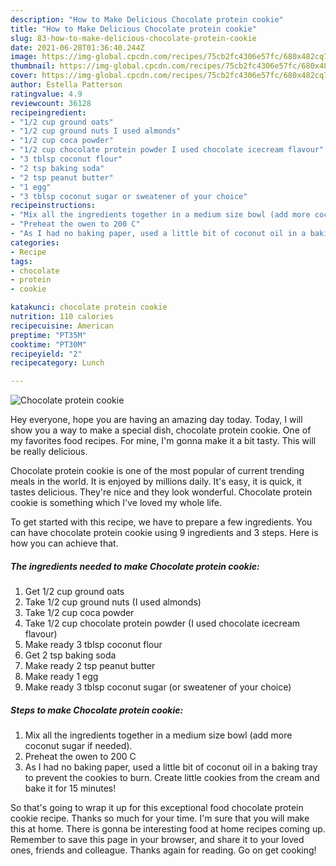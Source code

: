 ```yaml
---
description: "How to Make Delicious Chocolate protein cookie"
title: "How to Make Delicious Chocolate protein cookie"
slug: 83-how-to-make-delicious-chocolate-protein-cookie
date: 2021-06-28T01:36:40.244Z
image: https://img-global.cpcdn.com/recipes/75cb2fc4306e57fc/680x482cq70/chocolate-protein-cookie-recipe-main-photo.jpg
thumbnail: https://img-global.cpcdn.com/recipes/75cb2fc4306e57fc/680x482cq70/chocolate-protein-cookie-recipe-main-photo.jpg
cover: https://img-global.cpcdn.com/recipes/75cb2fc4306e57fc/680x482cq70/chocolate-protein-cookie-recipe-main-photo.jpg
author: Estella Patterson
ratingvalue: 4.9
reviewcount: 36128
recipeingredient:
- "1/2 cup ground oats"
- "1/2 cup ground nuts I used almonds"
- "1/2 cup coca powder"
- "1/2 cup chocolate protein powder I used chocolate icecream flavour"
- "3 tblsp coconut flour"
- "2 tsp baking soda"
- "2 tsp peanut butter"
- "1 egg"
- "3 tblsp coconut sugar or sweatener of your choice"
recipeinstructions:
- "Mix all the ingredients together in a medium size bowl (add more coconut sugar if needed)."
- "Preheat the owen to 200 C"
- "As I had no baking paper, used a little bit of coconut oil in a baking tray to prevent the cookies to burn. Create little cookies from the  cream and bake it for 15 minutes!"
categories:
- Recipe
tags:
- chocolate
- protein
- cookie

katakunci: chocolate protein cookie 
nutrition: 110 calories
recipecuisine: American
preptime: "PT35M"
cooktime: "PT30M"
recipeyield: "2"
recipecategory: Lunch

---
```



![Chocolate protein cookie](https://img-global.cpcdn.com/recipes/75cb2fc4306e57fc/680x482cq70/chocolate-protein-cookie-recipe-main-photo.jpg)

Hey everyone, hope you are having an amazing day today. Today, I will show you a way to make a special dish, chocolate protein cookie. One of my favorites food recipes. For mine, I'm gonna make it a bit tasty. This will be really delicious.



Chocolate protein cookie is one of the most popular of current trending meals in the world. It is enjoyed by millions daily. It's easy, it is quick, it tastes delicious. They're nice and they look wonderful. Chocolate protein cookie is something which I've loved my whole life.


To get started with this recipe, we have to prepare a few ingredients. You can have chocolate protein cookie using 9 ingredients and 3 steps. Here is how you can achieve that.

<!--inarticleads1-->

##### The ingredients needed to make Chocolate protein cookie:

1. Get 1/2 cup ground oats
1. Take 1/2 cup ground nuts (I used almonds)
1. Take 1/2 cup coca powder
1. Take 1/2 cup chocolate protein powder (I used chocolate icecream flavour)
1. Make ready 3 tblsp coconut flour
1. Get 2 tsp baking soda
1. Make ready 2 tsp peanut butter
1. Make ready 1 egg
1. Make ready 3 tblsp coconut sugar (or sweatener of your choice)




<!--inarticleads2-->

##### Steps to make Chocolate protein cookie:

1. Mix all the ingredients together in a medium size bowl (add more coconut sugar if needed).
1. Preheat the owen to 200 C
1. As I had no baking paper, used a little bit of coconut oil in a baking tray to prevent the cookies to burn. Create little cookies from the  cream and bake it for 15 minutes!




So that's going to wrap it up for this exceptional food chocolate protein cookie recipe. Thanks so much for your time. I'm sure that you will make this at home. There is gonna be interesting food at home recipes coming up. Remember to save this page in your browser, and share it to your loved ones, friends and colleague. Thanks again for reading. Go on get cooking!

